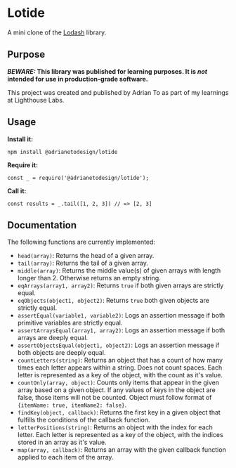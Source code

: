 # Lotide

A mini clone of the [Lodash](https://lodash.com) library.

## Purpose

**_BEWARE:_ This library was published for learning purposes. It is _not_ intended for use in production-grade software.**

This project was created and published by Adrian To as part of my learnings at Lighthouse Labs. 

## Usage

**Install it:**

`npm install @adrianetodesign/lotide`

**Require it:**

`const _ = require('@adrianetodesign/lotide');`

**Call it:**

`const results = _.tail([1, 2, 3]) // => [2, 3]`

## Documentation

The following functions are currently implemented:

* `head(array)`: Returns the head of a given array.
* `tail(array)`: Returns the tail of a given array.
* `middle(array)`: Returns the middle value(s) of given arrays with length longer than 2. Otherwise returns an empty string.
* `eqArrays(array1, array2)`: Returns `true` if both given arrays are strictly equal.
* `eqObjects(object1, object2)`: Returns `true` both given objects are strictly equal.
* `assertEqual(variable1, variable2)`: Logs an assertion message if both primitive variables are strictly equal.
* `assertArraysEqual(array1, array2)`: Logs an assertion message if both arrays are deeply equal.
* `assertObjectsEqual(object1, object2)`: Logs an assertion message if both objects are deeply equal.
* `countLetters(string)`: Returns an object that has a count of how many times each letter appears within a string. Does not count spaces. Each letter is represented as a key of the object, with the count as it's value.
* `countOnly(array, object)`: Counts only items that appear in the given array based on a given object. If any values of keys in the object are false, those items will not be counted. Object must follow format of `{itemName: true, itemName2: false}`.
* `findKey(object, callback)`: Returns the first key in a given object that fulfills the conditions of the callback function.
* `letterPositions(string)`: Returns an object with the index for each letter. Each letter is represented as a key of the object, with the indices stored in an array as it's value.
* `map(array, callback)`: Returns an array with the given callback function applied to each item of the array.